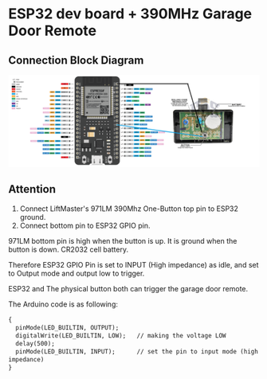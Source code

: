 # ESP32 dev board + 390MHz Garage Door Remote

## Connection Block Diagram

![ESP32 with 971LM 390Mhz Garage Door One-Button Opener](../media/ESP32-VROOM-32D-38pinout%20with%20971LM%20garage%20door%20remote.png)

## Attention

1. Connect LiftMaster's 971LM 390Mhz One-Button top pin to ESP32 ground.
2. Connect bottom pin to ESP32 GPIO pin.

971LM bottom pin is high when the button is up. It is ground when the button is down. CR2032 cell battery.

Therefore ESP32 GPIO Pin is set to INPUT (High impedance) as idle, and set to Output mode and output low to trigger.

ESP32 and The physical button both can trigger the garage door remote.

The Arduino code is as following:

```
{
  pinMode(LED_BUILTIN, OUTPUT);
  digitalWrite(LED_BUILTIN, LOW);   // making the voltage LOW
  delay(500);
  pinMode(LED_BUILTIN, INPUT);      // set the pin to input mode (high impedance)
}
```
